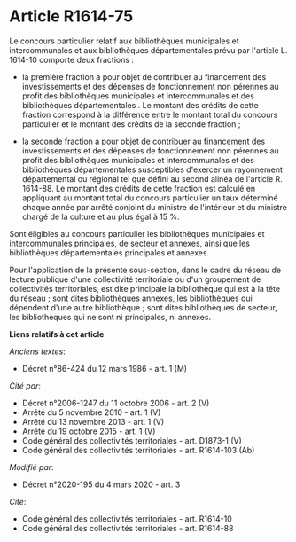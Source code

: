 # Article R1614-75

Le concours particulier relatif aux bibliothèques municipales et intercommunales et aux bibliothèques départementales prévu
par l'article L. 1614-10 comporte deux fractions :

- la première fraction a pour objet de contribuer au financement des investissements et des dépenses de fonctionnement non
pérennes au profit des bibliothèques municipales et intercommunales et des bibliothèques départementales . Le montant des
crédits de cette fraction correspond à la différence entre le montant total du concours particulier et le montant des crédits
de la seconde fraction ;

- la seconde fraction a pour objet de contribuer au financement des investissements et des dépenses de fonctionnement non
pérennes au profit des bibliothèques municipales et intercommunales et des bibliothèques départementales susceptibles
d'exercer un rayonnement départemental ou régional tel que défini au second alinéa de l'article R. 1614-88. Le montant des
crédits de cette fraction est calculé en appliquant au montant total du concours particulier un taux déterminé chaque année
par arrêté conjoint du ministre de l'intérieur et du ministre chargé de la culture et au plus égal à 15 %.

Sont éligibles au concours particulier les bibliothèques municipales et intercommunales principales, de secteur et annexes,
ainsi que les bibliothèques départementales principales et annexes.

Pour l'application de la présente sous-section, dans le cadre du réseau de lecture publique d'une collectivité territoriale
ou d'un groupement de collectivités territoriales, est dite principale la bibliothèque qui est à la tête du réseau ; sont
dites bibliothèques annexes, les bibliothèques qui dépendent d'une autre bibliothèque ; sont dites bibliothèques de secteur,
les bibliothèques qui ne sont ni principales, ni annexes.

**Liens relatifs à cet article**

_Anciens textes_:

  - Décret n°86-424 du 12 mars 1986 - art. 1 (M)

_Cité par_:

  - Décret n°2006-1247 du 11 octobre 2006 - art. 2 (V)
  - Arrêté du 5 novembre 2010 - art. 1 (V)
  - Arrêté du 13 novembre 2013 - art. 1 (V)
  - Arrêté du 19 octobre 2015 - art. 1 (V)
  - Code général des collectivités territoriales - art. D1873-1 (V)
  - Code général des collectivités territoriales - art. R1614-103 (Ab)

_Modifié par_:

  - Décret n°2020-195 du 4 mars 2020 - art. 3

_Cite_:

  - Code général des collectivités territoriales - art. R1614-10
  - Code général des collectivités territoriales - art. R1614-88
